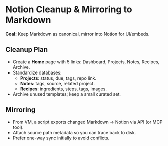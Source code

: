 # Notion Cleanup & Mirroring to Markdown
**Goal:** Keep Markdown as canonical, mirror into Notion for UI/embeds.

## Cleanup Plan
- Create a **Home** page with 5 links: Dashboard, Projects, Notes, Recipes, Archive.  
- Standardize databases:
  - **Projects**: status, due, tags, repo link.  
  - **Notes**: tags, source, related project.  
  - **Recipes**: ingredients, steps, tags, images.
- Archive unused templates; keep a small curated set.

## Mirroring
- From VM, a script exports changed Markdown → Notion via API (or MCP tool).  
- Attach source path metadata so you can trace back to disk.  
- Prefer one-way sync initially to avoid conflicts.
